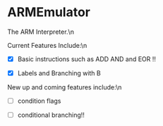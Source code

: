 # ARMEmulator
The ARM Interpreter.\n

Current Features Include:\n

 - [X] Basic instructions such as ADD AND and EOR !!
 
 - [X] Labels and Branching with B

New up and coming features include:\n
 - [ ] condition flags
 
 - [ ] conditional branching!!
